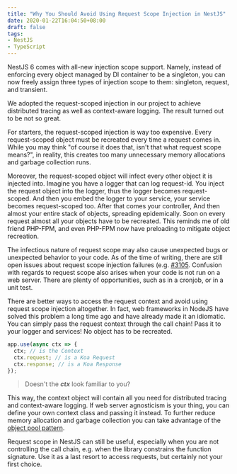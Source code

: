 ```yaml
---
title: "Why You Should Avoid Using Request Scope Injection in NestJS"
date: 2020-01-22T16:04:50+08:00
draft: false
tags:
- NestJS
- TypeScript
---
```


NestJS 6 comes with all-new injection scope support. Namely, instead of enforcing every object managed by DI container to be a singleton, you can now freely assign three types of injection scope to them: singleton, request, and transient. 

We adopted the request-scoped injection in our project to achieve distributed tracing as well as context-aware logging. The result turned out to be not so great.

For starters, the request-scoped injection is way too expensive. Every request-scoped object must be recreated every time a request comes in. While you may think "of course it does that, isn't that what request scope means?", in reality, this creates too many unnecessary memory allocations and garbage collection runs.  

Moreover, the request-scoped object will infect every other object it is injected into. Imagine you have a logger that can log request-id. You inject the request object into the logger, thus the logger becomes request-scoped. And then you embed the logger to your service, your service becomes request-scoped too. After that comes your controller, And then almost your entire stack of objects, spreading epidemically. Soon on every request almost all your objects have to be recreated. This reminds me of old friend PHP-FPM, and even PHP-FPM now have preloading to mitigate object recreation. 

The infectious nature of request scope may also cause unexpected bugs or unexpected behavior to your code. As of the time of writing, there are still open issues about request scope injection failures (e.g. [#3105](https://github.com/nestjs/nest/issues/3105). Confusion with regards to request scope also arises when your code is not run on a web server. There are plenty of opportunities, such as in a cronjob, or in a unit test.

There are better ways to access the request context and avoid using request scope injection altogether. In fact, web frameworks in NodeJS have solved this problem a long time ago and have already made it an idiomatic. You can simply pass the request context through the call chain! Pass it to your logger and services! No object has to be recreated. 

```js
app.use(async ctx => {
  ctx; // is the Context
  ctx.request; // is a Koa Request
  ctx.response; // is a Koa Response
});
``` 

> Doesn't the ***ctx*** look familiar to you?

This way, the context object will contain all you need for distributed tracing and context-aware logging. If web server agnosticism is your thing, you can define your own context class and passing it instead. To further reduce memory allocation and garbage collection you can take advantage of the [object pool pattern](https://github.com/coopernurse/node-pool). 

Request scope in NestJS can still be useful, especially when you are not controlling the call chain, e.g. when the library constrains the function signature. Use it as a last resort to access requests, but certainly not your first choice. 
